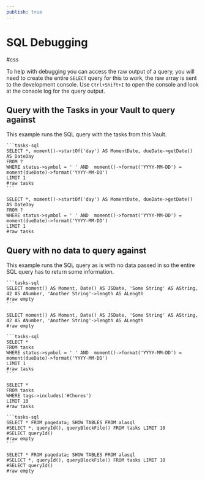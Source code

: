 ```yaml
---
publish: true
---
```


# SQL Debugging
<span class="related-pages">#css</span>

To help with debugging you can access the raw output of a query, you will need to create the entire `SELECT` query for this to work, the raw array is sent to the development console. Use `Ctrl+Shift+I` to open the console and look at the console log for the query output.

## Query with the Tasks in your Vault to query against

This example runs the SQL query with the tasks from this Vault.

    ```tasks-sql
    SELECT *, moment()->startOf('day') AS MomentDate, dueDate->getDate() AS DateDay
    FROM ?
    WHERE status->symbol = ' ' AND  moment()->format('YYYY-MM-DD') = moment(dueDate)->format('YYYY-MM-DD')
    LIMIT 1
    #raw tasks
    ```

```tasks-sql
SELECT *, moment()->startOf('day') AS MomentDate, dueDate->getDate() AS DateDay
FROM ?
WHERE status->symbol = ' ' AND  moment()->format('YYYY-MM-DD') = moment(dueDate)->format('YYYY-MM-DD')
LIMIT 1
#raw tasks
```

## Query with no data to query against

This example runs the SQL query as is with no data passed in so the entire SQL query has to return some information.

    ```tasks-sql
    SELECT moment() AS Moment, Date() AS JSDate, 'Some String' AS AString, 42 AS ANumber, 'Another String'->length AS ALength
    #raw empty
    ```

```tasks-sql
SELECT moment() AS Moment, Date() AS JSDate, 'Some String' AS AString, 42 AS ANumber, 'Another String'->length AS ALength
#raw empty
```

    ```tasks-sql
    SELECT *
    FROM tasks
    WHERE status->symbol = ' ' AND  moment()->format('YYYY-MM-DD') = moment(dueDate)->format('YYYY-MM-DD')
    LIMIT 1
    #raw tasks
    ```

```tasks-sql
SELECT *
FROM tasks
WHERE tags->includes('#Chores')
LIMIT 10
#raw tasks
```

    ```tasks-sql
    SELECT * FROM pagedata; SHOW TABLES FROM alasql
    #SELECT *, queryId(), queryBlockFile() FROM tasks LIMIT 10
    #SELECT queryId()
    #raw empty
    ```

```tasks-sql
SELECT * FROM pagedata; SHOW TABLES FROM alasql
#SELECT *, queryId(), queryBlockFile() FROM tasks LIMIT 10
#SELECT queryId()
#raw empty
```
